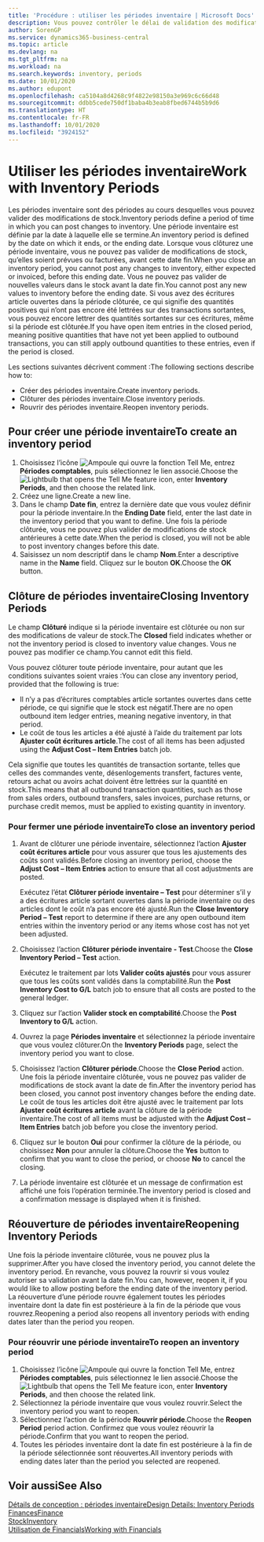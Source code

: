 ```yaml
---
title: 'Procédure : utiliser les périodes inventaire | Microsoft Docs'
description: Vous pouvez contrôler le délai de validation des modifications du stock en définissant des périodes inventaire.
author: SorenGP
ms.service: dynamics365-business-central
ms.topic: article
ms.devlang: na
ms.tgt_pltfrm: na
ms.workload: na
ms.search.keywords: inventory, periods
ms.date: 10/01/2020
ms.author: edupont
ms.openlocfilehash: ca5104a8d4268c9f4822e98150a3e969c6c66d48
ms.sourcegitcommit: ddbb5cede750df1baba4b3eab8fbed6744b5b9d6
ms.translationtype: HT
ms.contentlocale: fr-FR
ms.lasthandoff: 10/01/2020
ms.locfileid: "3924152"
---
```

# <a name="work-with-inventory-periods"></a><span data-ttu-id="2137c-103">Utiliser les périodes inventaire</span><span class="sxs-lookup"><span data-stu-id="2137c-103">Work with Inventory Periods</span></span>
<span data-ttu-id="2137c-104">Les périodes inventaire sont des périodes au cours desquelles vous pouvez valider des modifications de stock.</span><span class="sxs-lookup"><span data-stu-id="2137c-104">Inventory periods define a period of time in which you can post changes to inventory.</span></span> <span data-ttu-id="2137c-105">Une période inventaire est définie par la date à laquelle elle se termine.</span><span class="sxs-lookup"><span data-stu-id="2137c-105">An inventory period is defined by the date on which it ends, or the ending date.</span></span> <span data-ttu-id="2137c-106">Lorsque vous clôturez une période inventaire, vous ne pouvez pas valider de modifications de stock, qu’elles soient prévues ou facturées, avant cette date fin.</span><span class="sxs-lookup"><span data-stu-id="2137c-106">When you close an inventory period, you cannot post any changes to inventory, either expected or invoiced, before this ending date.</span></span> <span data-ttu-id="2137c-107">Vous ne pouvez pas valider de nouvelles valeurs dans le stock avant la date fin.</span><span class="sxs-lookup"><span data-stu-id="2137c-107">You cannot post any new values to inventory before the ending date.</span></span> <span data-ttu-id="2137c-108">Si vous avez des écritures article ouvertes dans la période clôturée, ce qui signifie des quantités positives qui n’ont pas encore été lettrées sur des transactions sortantes, vous pouvez encore lettrer des quantités sortantes sur ces écritures, même si la période est clôturée.</span><span class="sxs-lookup"><span data-stu-id="2137c-108">If you have open item entries in the closed period, meaning positive quantities that have not yet been applied to outbound transactions, you can still apply outbound quantities to these entries, even if the period is closed.</span></span>  

<span data-ttu-id="2137c-109">Les sections suivantes décrivent comment :</span><span class="sxs-lookup"><span data-stu-id="2137c-109">The following sections describe how to:</span></span>

* <span data-ttu-id="2137c-110">Créer des périodes inventaire.</span><span class="sxs-lookup"><span data-stu-id="2137c-110">Create inventory periods.</span></span>  
* <span data-ttu-id="2137c-111">Clôturer des périodes inventaire.</span><span class="sxs-lookup"><span data-stu-id="2137c-111">Close inventory periods.</span></span>  
* <span data-ttu-id="2137c-112">Rouvrir des périodes inventaire.</span><span class="sxs-lookup"><span data-stu-id="2137c-112">Reopen inventory periods.</span></span>  

## <a name="to-create-an-inventory-period"></a><span data-ttu-id="2137c-113">Pour créer une période inventaire</span><span class="sxs-lookup"><span data-stu-id="2137c-113">To create an inventory period</span></span>  
1. <span data-ttu-id="2137c-114">Choisissez l’icône ![Ampoule qui ouvre la fonction Tell Me](media/ui-search/search_small.png "Dites-moi ce que vous voulez faire"), entrez **Périodes comptables**, puis sélectionnez le lien associé.</span><span class="sxs-lookup"><span data-stu-id="2137c-114">Choose the ![Lightbulb that opens the Tell Me feature](media/ui-search/search_small.png "Tell me what you want to do") icon, enter **Inventory Periods**, and then choose the related link.</span></span>  
2. <span data-ttu-id="2137c-115">Créez une ligne.</span><span class="sxs-lookup"><span data-stu-id="2137c-115">Create a new line.</span></span>  
3. <span data-ttu-id="2137c-116">Dans le champ **Date fin**, entrez la dernière date que vous voulez définir pour la période inventaire.</span><span class="sxs-lookup"><span data-stu-id="2137c-116">In the **Ending Date** field, enter the last date in the inventory period that you want to define.</span></span> <span data-ttu-id="2137c-117">Une fois la période clôturée, vous ne pouvez plus valider de modifications de stock antérieures à cette date.</span><span class="sxs-lookup"><span data-stu-id="2137c-117">When the period is closed, you will not be able to post inventory changes before this date.</span></span>  
4. <span data-ttu-id="2137c-118">Saisissez un nom descriptif dans le champ **Nom**.</span><span class="sxs-lookup"><span data-stu-id="2137c-118">Enter a descriptive name in the **Name** field.</span></span> <span data-ttu-id="2137c-119">Cliquez sur le bouton **OK**.</span><span class="sxs-lookup"><span data-stu-id="2137c-119">Choose the **OK** button.</span></span>  

## <a name="closing-inventory-periods"></a><span data-ttu-id="2137c-120">Clôture de périodes inventaire</span><span class="sxs-lookup"><span data-stu-id="2137c-120">Closing Inventory Periods</span></span>  
<span data-ttu-id="2137c-121">Le champ **Clôturé** indique si la période inventaire est clôturée ou non sur des modifications de valeur de stock.</span><span class="sxs-lookup"><span data-stu-id="2137c-121">The **Closed** field indicates whether or not the inventory period is closed to inventory value changes.</span></span> <span data-ttu-id="2137c-122">Vous ne pouvez pas modifier ce champ.</span><span class="sxs-lookup"><span data-stu-id="2137c-122">You cannot edit this field.</span></span>  

<span data-ttu-id="2137c-123">Vous pouvez clôturer toute période inventaire, pour autant que les conditions suivantes soient vraies :</span><span class="sxs-lookup"><span data-stu-id="2137c-123">You can close any inventory period, provided that the following is true:</span></span>  

* <span data-ttu-id="2137c-124">Il n’y a pas d’écritures comptables article sortantes ouvertes dans cette période, ce qui signifie que le stock est négatif.</span><span class="sxs-lookup"><span data-stu-id="2137c-124">There are no open outbound item ledger entries, meaning negative inventory, in that period.</span></span>  
* <span data-ttu-id="2137c-125">Le coût de tous les articles a été ajusté à l’aide du traitement par lots **Ajuster coût écritures article**.</span><span class="sxs-lookup"><span data-stu-id="2137c-125">The cost of all items has been adjusted using the **Adjust Cost – Item Entries** batch job.</span></span>  

<span data-ttu-id="2137c-126">Cela signifie que toutes les quantités de transaction sortante, telles que celles des commandes vente, désenlogements transfert, factures vente, retours achat ou avoirs achat doivent être lettrées sur la quantité en stock.</span><span class="sxs-lookup"><span data-stu-id="2137c-126">This means that all outbound transaction quantities, such as those from sales orders, outbound transfers, sales invoices, purchase returns, or purchase credit memos, must be applied to existing quantity in inventory.</span></span>  

### <a name="to-close-an-inventory-period"></a><span data-ttu-id="2137c-127">Pour fermer une période inventaire</span><span class="sxs-lookup"><span data-stu-id="2137c-127">To close an inventory period</span></span>  
1. <span data-ttu-id="2137c-128">Avant de clôturer une période inventaire, sélectionnez l’action **Ajuster coût écritures article** pour vous assurer que tous les ajustements des coûts sont validés.</span><span class="sxs-lookup"><span data-stu-id="2137c-128">Before closing an inventory period, choose the **Adjust Cost – Item Entries** action to ensure that all cost adjustments are posted.</span></span>

     <span data-ttu-id="2137c-129">Exécutez l’état **Clôturer période inventaire – Test** pour déterminer s’il y a des écritures article sortant ouvertes dans la période inventaire ou des articles dont le coût n’a pas encore été ajusté.</span><span class="sxs-lookup"><span data-stu-id="2137c-129">Run the **Close Inventory Period – Test** report to determine if there are any open outbound item entries within the inventory period or any items whose cost has not yet been adjusted.</span></span>  
2. <span data-ttu-id="2137c-130">Choisissez l’action **Clôturer période inventaire - Test**.</span><span class="sxs-lookup"><span data-stu-id="2137c-130">Choose the **Close Inventory Period – Test** action.</span></span>  

     <span data-ttu-id="2137c-131">Exécutez le traitement par lots **Valider coûts ajustés** pour vous assurer que tous les coûts sont validés dans la comptabilité.</span><span class="sxs-lookup"><span data-stu-id="2137c-131">Run the **Post Inventory Cost to G/L** batch job to ensure that all costs are posted to the general ledger.</span></span>  
3. <span data-ttu-id="2137c-132">Cliquez sur l’action **Valider stock en comptabilité**.</span><span class="sxs-lookup"><span data-stu-id="2137c-132">Choose the **Post Inventory to G/L** action.</span></span>  
4. <span data-ttu-id="2137c-133">Ouvrez la page **Périodes inventaire** et sélectionnez la période inventaire que vous voulez clôturer.</span><span class="sxs-lookup"><span data-stu-id="2137c-133">On the **Inventory Periods** page, select the inventory period you want to close.</span></span>  
5. <span data-ttu-id="2137c-134">Choisissez l’action **Clôturer période**.</span><span class="sxs-lookup"><span data-stu-id="2137c-134">Choose the **Close Period** action.</span></span> <span data-ttu-id="2137c-135">Une fois la période inventaire clôturée, vous ne pouvez pas valider de modifications de stock avant la date de fin.</span><span class="sxs-lookup"><span data-stu-id="2137c-135">After the inventory period has been closed, you cannot post inventory changes before the ending date.</span></span> <span data-ttu-id="2137c-136">Le coût de tous les articles doit être ajusté avec le traitement par lots **Ajuster coût écritures article** avant la clôture de la période inventaire.</span><span class="sxs-lookup"><span data-stu-id="2137c-136">The cost of all items must be adjusted with the **Adjust Cost – Item Entries** batch job before you close the inventory period.</span></span>  
6. <span data-ttu-id="2137c-137">Cliquez sur le bouton **Oui** pour confirmer la clôture de la période, ou choisissez **Non** pour annuler la clôture.</span><span class="sxs-lookup"><span data-stu-id="2137c-137">Choose the **Yes** button to confirm that you want to close the period, or choose **No** to cancel the closing.</span></span>  
7. <span data-ttu-id="2137c-138">La période inventaire est clôturée et un message de confirmation est affiché une fois l’opération terminée.</span><span class="sxs-lookup"><span data-stu-id="2137c-138">The inventory period is closed and a confirmation message is displayed when it is finished.</span></span>  

## <a name="reopening-inventory-periods"></a><span data-ttu-id="2137c-139">Réouverture de périodes inventaire</span><span class="sxs-lookup"><span data-stu-id="2137c-139">Reopening Inventory Periods</span></span>  
<span data-ttu-id="2137c-140">Une fois la période inventaire clôturée, vous ne pouvez plus la supprimer.</span><span class="sxs-lookup"><span data-stu-id="2137c-140">After you have closed the inventory period, you cannot delete the inventory period.</span></span> <span data-ttu-id="2137c-141">En revanche, vous pouvez la rouvrir si vous voulez autoriser sa validation avant la date fin.</span><span class="sxs-lookup"><span data-stu-id="2137c-141">You can, however, reopen it, if you would like to allow posting before the ending date of the inventory period.</span></span> <span data-ttu-id="2137c-142">La réouverture d’une période rouvre également toutes les périodes inventaire dont la date fin est postérieure à la fin de la période que vous rouvrez.</span><span class="sxs-lookup"><span data-stu-id="2137c-142">Reopening a period also reopens all inventory periods with ending dates later than the period you reopen.</span></span>  

### <a name="to-reopen-an-inventory-period"></a><span data-ttu-id="2137c-143">Pour réouvrir une période inventaire</span><span class="sxs-lookup"><span data-stu-id="2137c-143">To reopen an inventory period</span></span>  
1. <span data-ttu-id="2137c-144">Choisissez l’icône ![Ampoule qui ouvre la fonction Tell Me](media/ui-search/search_small.png "Dites-moi ce que vous voulez faire"), entrez **Périodes comptables**, puis sélectionnez le lien associé.</span><span class="sxs-lookup"><span data-stu-id="2137c-144">Choose the ![Lightbulb that opens the Tell Me feature](media/ui-search/search_small.png "Tell me what you want to do") icon, enter **Inventory Periods**, and then choose the related link.</span></span>  
2. <span data-ttu-id="2137c-145">Sélectionnez la période inventaire que vous voulez rouvrir.</span><span class="sxs-lookup"><span data-stu-id="2137c-145">Select the inventory period you want to reopen.</span></span>  
3. <span data-ttu-id="2137c-146">Sélectionnez l’action de la période **Rouvrir période**.</span><span class="sxs-lookup"><span data-stu-id="2137c-146">Choose the **Reopen Period** period action.</span></span> <span data-ttu-id="2137c-147">Confirmez que vous voulez réouvrir la période.</span><span class="sxs-lookup"><span data-stu-id="2137c-147">Confirm that you want to reopen the period.</span></span>  
4. <span data-ttu-id="2137c-148">Toutes les périodes inventaire dont la date fin est postérieure à la fin de la période sélectionnée sont réouvertes.</span><span class="sxs-lookup"><span data-stu-id="2137c-148">All inventory periods with ending dates later than the period you selected are reopened.</span></span>  

## <a name="see-also"></a><span data-ttu-id="2137c-149">Voir aussi</span><span class="sxs-lookup"><span data-stu-id="2137c-149">See Also</span></span>  
[<span data-ttu-id="2137c-150">Détails de conception : périodes inventaire</span><span class="sxs-lookup"><span data-stu-id="2137c-150">Design Details: Inventory Periods</span></span>](design-details-inventory-periods.md)  
[<span data-ttu-id="2137c-151">Finances</span><span class="sxs-lookup"><span data-stu-id="2137c-151">Finance</span></span>](finance.md)  
[<span data-ttu-id="2137c-152">Stock</span><span class="sxs-lookup"><span data-stu-id="2137c-152">Inventory</span></span>](inventory-manage-inventory.md)  
[<span data-ttu-id="2137c-153">Utilisation de Financials</span><span class="sxs-lookup"><span data-stu-id="2137c-153">Working with Financials</span></span>](ui-work-product.md)
